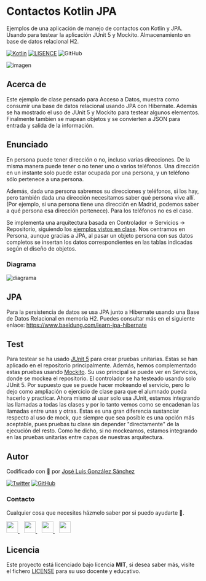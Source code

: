 # Contactos Kotlin JPA
Ejemplos de una aplicación de manejo de contactos con Kotlin y JPA. Usando para testear la aplicación JUnit 5 y Mockito. Almacenamiento en base de datos relacional H2.

[![Kotlin](https://img.shields.io/badge/Code-Kotlin-blueviolet)](https://kotlinlang.org/)
[![LISENCE](https://img.shields.io/badge/Lisence-MIT-green)]()
![GitHub](https://img.shields.io/github/last-commit/joseluisgs/Contactos-Kotlin-JPA)


![imagen](https://www.adesso-mobile.de/wp-content/uploads/2021/02/kotlin-einfu%CC%88hrung.jpg)

## Acerca de
Este ejemplo de clase pensado para Acceso a Datos, muestra como consumir una base de datos relacional usando JPA con Hibernate. Además se ha mostrado el uso de JUnit 5 y Mockito para testear algunos elementos. Finalmente tambien se mapean objetos y se convierten a JSON para entrada y salida de la información.

## Enunciado
En persona puede tener dirección o no, incluso varias direcciones. De la misma manera puede tener o no tener uno o varios teléfonos. Una dirección en un instante solo puede estar ocupada por una persona, y un teléfono sólo pertenece a una persona.

Además, dada una persona sabremos su direcciones y teléfonos, si los hay, pero también dada una dirección necesitamos saber qué persona vive allí. (Por ejemplo, si una persona tiene una dirección en Madrid, podemos saber a qué persona esa dirección pertenece). Para los teléfonos no es el caso.

Se implementa una arquitectura basada en Controlador -> Servicios -> Repositorio, siguiendo los [ejemplos vistos en clase](https://github.com/joseluisgs?tab=repositories&q=blog&type=&language=&sort=). Nos centramos en Persona, aunque gracias a JPA, al pasar un objeto persona con sus datos completos se insertan los datos correspondientes en las tablas indicadas según el diseño de objetos.

### Diagrama
![diagrama](diagrams/diagram.png)

## JPA
Para la persistencia de datos se usa JPA junto a Hibernate usando una Base de Datos Relacional en memoria H2. Puedes consultar más en el siguiente enlace: https://www.baeldung.com/learn-jpa-hibernate

## Test
Para testear se ha usado [JUnit 5](https://junit.org/junit5/docs/current/user-guide/) para crear pruebas unitarias. Estas se han aplicado en el repositorio principalmente.
Además, hemos complementado estas pruebas usando [Mockito](https://site.mockito.org/).
Su uso principal se puede ver en Servicios, donde se mockea el repositorio.
El controlador se ha testeado usando solo JUnit 5. Por supuesto que se puede hacer mokeando el servicio, pero lo dejo como ampliación o ejercicio de clase para que el alumnado pueda hacerlo y practicar. Ahora mismo al usar solo usa JUnit, estamos integrando las llamadas a todas las clases y por lo tanto vemos como se encadenan las llamadas entre unas y otras. Estas es una gran diferencia sustanciar respecto al uso de mock, que siempre que sea posible es una opción más aceptable, pues pruebas tu clase sin depender "directamente" de la ejecución del resto. Como he dicho, si no mockeamos, estamos integrando en las pruebas unitarias entre capas de nuestras arquitectura.


## Autor

Codificado con :sparkling_heart: por [José Luis González Sánchez](https://twitter.com/joseluisgonsan)

[![Twitter](https://img.shields.io/twitter/follow/joseluisgonsan?style=social)](https://twitter.com/joseluisgonsan)
[![GitHub](https://img.shields.io/github/followers/joseluisgs?style=social)](https://github.com/joseluisgs)

### Contacto
<p>
  Cualquier cosa que necesites házmelo saber por si puedo ayudarte 💬.
</p>
<p>
    <a href="https://twitter.com/joseluisgonsan" target="_blank">
        <img src="https://i.imgur.com/U4Uiaef.png" 
    height="30">
    </a> &nbsp;&nbsp;
    <a href="https://github.com/joseluisgs" target="_blank">
        <img src="https://cdn.iconscout.com/icon/free/png-256/github-153-675523.png" 
    height="30">
    </a> &nbsp;&nbsp;
    <a href="https://www.linkedin.com/in/joseluisgonsan" target="_blank">
        <img src="https://upload.wikimedia.org/wikipedia/commons/thumb/c/ca/LinkedIn_logo_initials.png/768px-LinkedIn_logo_initials.png" 
    height="30">
    </a>  &nbsp;&nbsp;
    <a href="https://joseluisgs.github.io/" target="_blank">
        <img src="https://joseluisgs.github.io/favicon.png" 
    height="30">
    </a>
</p>


## Licencia

Este proyecto está licenciado bajo licencia **MIT**, si desea saber más, visite el fichero [LICENSE](./LICENSE) para su uso docente y educativo.